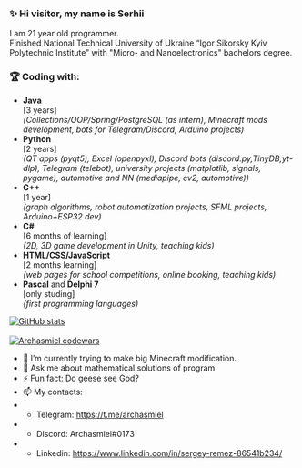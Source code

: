 ### ✨ Hi visitor, my name is Serhii<br> 
I am 21 year old programmer.<br>
Finished National Technical University of Ukraine “Igor Sikorsky Kyiv Polytechnic Institute” with "Micro- and Nanoelectronics" bachelors degree.<br> 



### 🏆 Coding with:
- **Java**<br> 
[3 years]<br> 
*(Сollections/OOP/Spring/PostgreSQL (as intern), Minecraft mods development, bots for Telegram/Discord, Arduino projects)*
- **Python**<br/> 
[2 years]<br> 
*(QT apps (pyqt5), Excel (openpyxl), Discord bots (discord.py,TinyDB,yt-dlp), Telegram (telebot), university projects (matplotlib, signals, pygame), automotive and NN (mediapipe, cv2, automotive))*
- **C++**<br> 
[1 year]<br> 
*(graph algorithms, robot automatization projects, SFML projects, Arduino+ESP32 dev)*
- **C#**<br> 
[6 months of learning]<br> 
*(2D, 3D game development in Unity, teaching kids)*
- **HTML/CSS/JavaScript**<br> 
[2 months learning]<br> 
*(web pages for school competitions, online booking, teaching kids)*
- **Pascal** and **Delphi 7**<br> 
[only studing]<br> 
*(first programming languages)*


[![GitHub stats](https://github-readme-stats.vercel.app/api?username=Archasmiel&theme=gruvbox)](https://github.com/anuraghazra/github-readme-stats) <br><br>
[![Archasmiel codewars](https://www.codewars.com/users/Archasmiel/badges/large)](https://www.codewars.com/users/Archasmiel)


- 🌱 I’m currently trying to make big Minecraft modification.
- 💬 Ask me about mathematical solutions of program.
- ⚡ Fun fact: Do geese see God?
- 📫 My contacts: 
- - Telegram: https://t.me/archasmiel
- - Discord: Archasmiel#0173
- - Linkedin: https://www.linkedin.com/in/sergey-remez-86541b234/
